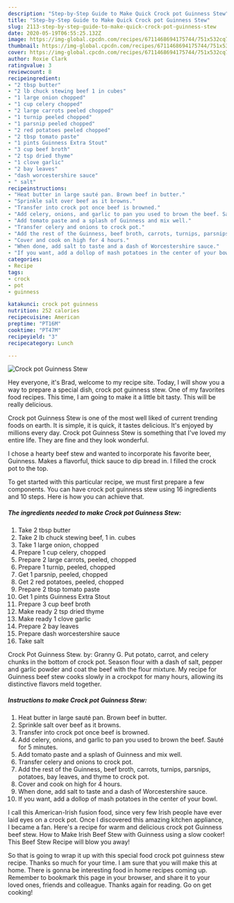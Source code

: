 ```yaml
---
description: "Step-by-Step Guide to Make Quick Crock pot Guinness Stew"
title: "Step-by-Step Guide to Make Quick Crock pot Guinness Stew"
slug: 2113-step-by-step-guide-to-make-quick-crock-pot-guinness-stew
date: 2020-05-19T06:55:25.132Z
image: https://img-global.cpcdn.com/recipes/6711468694175744/751x532cq70/crock-pot-guinness-stew-recipe-main-photo.jpg
thumbnail: https://img-global.cpcdn.com/recipes/6711468694175744/751x532cq70/crock-pot-guinness-stew-recipe-main-photo.jpg
cover: https://img-global.cpcdn.com/recipes/6711468694175744/751x532cq70/crock-pot-guinness-stew-recipe-main-photo.jpg
author: Roxie Clark
ratingvalue: 3
reviewcount: 8
recipeingredient:
- "2 tbsp butter"
- "2 lb chuck stewing beef 1 in cubes"
- "1 large onion chopped"
- "1 cup celery chopped"
- "2 large carrots peeled chopped"
- "1 turnip peeled chopped"
- "1 parsnip peeled chopped"
- "2 red potatoes peeled chopped"
- "2 tbsp tomato paste"
- "1 pints Guinness Extra Stout"
- "3 cup beef broth"
- "2 tsp dried thyme"
- "1 clove garlic"
- "2 bay leaves"
- "dash worcestershire sauce"
- " salt"
recipeinstructions:
- "Heat butter in large sauté pan. Brown beef in butter."
- "Sprinkle salt over beef as it browns."
- "Transfer into crock pot once beef is browned."
- "Add celery, onions, and garlic to pan you used to brown the beef. Sauté for 5 minutes."
- "Add tomato paste and a splash of Guinness and mix well."
- "Transfer celery and onions to crock pot."
- "Add the rest of the Guinness, beef broth, carrots, turnips, parsnips, potatoes, bay leaves, and thyme to crock pot."
- "Cover and cook on high for 4 hours."
- "When done, add salt to taste and a dash of Worcestershire sauce."
- "If you want, add a dollop of mash potatoes in the center of your bowl."
categories:
- Recipe
tags:
- crock
- pot
- guinness

katakunci: crock pot guinness 
nutrition: 252 calories
recipecuisine: American
preptime: "PT16M"
cooktime: "PT47M"
recipeyield: "3"
recipecategory: Lunch

---
```



![Crock pot Guinness Stew](https://img-global.cpcdn.com/recipes/6711468694175744/751x532cq70/crock-pot-guinness-stew-recipe-main-photo.jpg)

Hey everyone, it's Brad, welcome to my recipe site. Today, I will show you a way to prepare a special dish, crock pot guinness stew. One of my favorites food recipes. This time, I am going to make it a little bit tasty. This will be really delicious.

Crock pot Guinness Stew is one of the most well liked of current trending foods on earth. It is simple, it is quick, it tastes delicious. It's enjoyed by millions every day. Crock pot Guinness Stew is something that I've loved my entire life. They are fine and they look wonderful.

I chose a hearty beef stew and wanted to incorporate his favorite beer, Guinness. Makes a flavorful, thick sauce to dip bread in. I filled the crock pot to the top.


To get started with this particular recipe, we must first prepare a few components. You can have crock pot guinness stew using 16 ingredients and 10 steps. Here is how you can achieve that.

<!--inarticleads1-->

##### The ingredients needed to make Crock pot Guinness Stew:

1. Take 2 tbsp butter
1. Take 2 lb chuck stewing beef, 1 in. cubes
1. Take 1 large onion, chopped
1. Prepare 1 cup celery, chopped
1. Prepare 2 large carrots, peeled, chopped
1. Prepare 1 turnip, peeled, chopped
1. Get 1 parsnip, peeled, chopped
1. Get 2 red potatoes, peeled, chopped
1. Prepare 2 tbsp tomato paste
1. Get 1 pints Guinness Extra Stout
1. Prepare 3 cup beef broth
1. Make ready 2 tsp dried thyme
1. Make ready 1 clove garlic
1. Prepare 2 bay leaves
1. Prepare dash worcestershire sauce
1. Take  salt


Crock Pot Guinness Stew. by: Granny G. Put potato, carrot, and celery chunks in the bottom of crock pot. Season flour with a dash of salt, pepper and garlic powder and coat the beef with the flour mixture. My recipe for Guinness beef stew cooks slowly in a crockpot for many hours, allowing its distinctive flavors meld together. 

<!--inarticleads2-->

##### Instructions to make Crock pot Guinness Stew:

1. Heat butter in large sauté pan. Brown beef in butter.
1. Sprinkle salt over beef as it browns.
1. Transfer into crock pot once beef is browned.
1. Add celery, onions, and garlic to pan you used to brown the beef. Sauté for 5 minutes.
1. Add tomato paste and a splash of Guinness and mix well.
1. Transfer celery and onions to crock pot.
1. Add the rest of the Guinness, beef broth, carrots, turnips, parsnips, potatoes, bay leaves, and thyme to crock pot.
1. Cover and cook on high for 4 hours.
1. When done, add salt to taste and a dash of Worcestershire sauce.
1. If you want, add a dollop of mash potatoes in the center of your bowl.


I call this American-Irish fusion food, since very few Irish people have ever laid eyes on a crock pot. Once I discovered this amazing kitchen appliance, I became a fan. Here&#39;s a recipe for warm and delicious crock pot Guinness beef stew. How to Make Irish Beef Stew with Guinness using a slow cooker! This Beef Stew Recipe will blow you away! 

So that is going to wrap it up with this special food crock pot guinness stew recipe. Thanks so much for your time. I am sure that you will make this at home. There is gonna be interesting food in home recipes coming up. Remember to bookmark this page in your browser, and share it to your loved ones, friends and colleague. Thanks again for reading. Go on get cooking!
